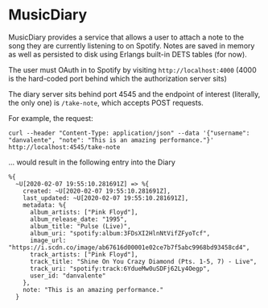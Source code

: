 # MusicDiary

MusicDiary provides a service that allows a user to attach a note to the song they are currently listening to on Spotify.
Notes are saved in memory as well as persisted to disk using Erlangs built-in DETS tables (for now).

The user must OAuth in to Spotify by visiting `http://localhost:4000` (4000 is the hard-coded port behind which the authorization server sits)

The diary server sits behind port 4545 and the endpoint of interest (literally, the only one) is `/take-note`, which accepts POST requests.

For example, the request:

`curl --header "Content-Type: application/json" --data '{"username": "danvalente", "note": "This is an amazing performance."}' http://localhost:4545/take-note`

... would result in the following entry into the Diary
```
%{
  ~U[2020-02-07 19:55:10.281691Z] => %{
    created: ~U[2020-02-07 19:55:10.281691Z],
    last_updated: ~U[2020-02-07 19:55:10.281691Z],
    metadata: %{
      album_artists: ["Pink Floyd"],
      album_release_date: "1995",
      album_title: "Pulse (Live)",
      album_uri: "spotify:album:3FDsXI2HlnNtVifZFyoTcf",
      image_url: "https://i.scdn.co/image/ab67616d00001e02ce7b7f5abc9968bd93458cd4",
      track_artists: ["Pink Floyd"],
      track_title: "Shine On You Crazy Diamond (Pts. 1-5, 7) - Live",
      track_uri: "spotify:track:6YdueMw0uSDFj62Ly4Oegp",
      user_id: "danvalente"
    },
    note: "This is an amazing performance."
  }
```
